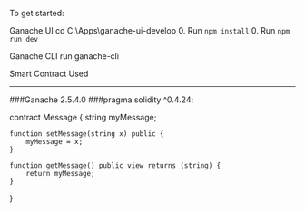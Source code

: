 To get started:

Ganache UI
cd C:\Apps\ganache-ui-develop
0. Run `npm install`
0. Run `npm run dev`

Ganache CLI
run ganache-cli

Smart Contract Used 


---
###Ganache 2.5.4.0
###pragma solidity ^0.4.24;

contract Message {
string myMessage;

    function setMessage(string x) public {
        myMessage = x;
    }

    function getMessage() public view returns (string) {
        return myMessage;
    }
}